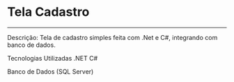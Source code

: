 # Tela Cadastro  
---
Descrição:
Tela de cadastro simples feita com .Net e C#, integrando com banco de dados.

Tecnologias Utilizadas
.NET
C#

Banco de Dados (SQL Server)
